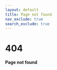 ```yaml
---
layout: default
title: Page not found
nav_exclude: true
search_exclude: true
---
```


<h1 id="404-page-not-found">404</h1>

<p><strong>Page not found</strong></p>

